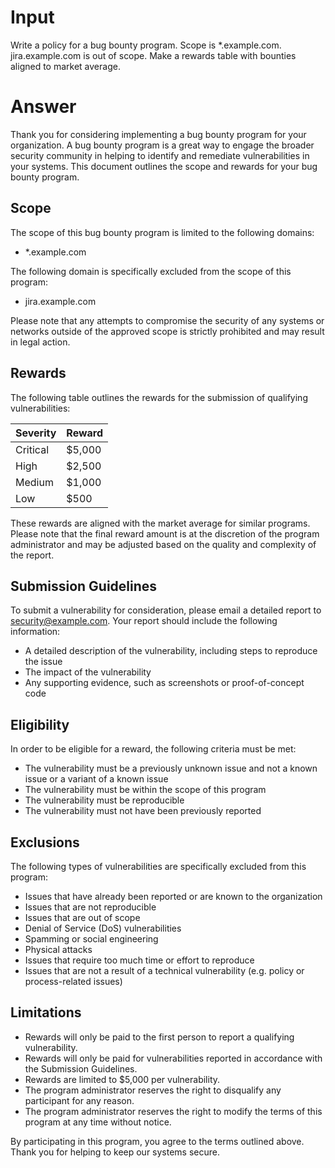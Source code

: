 # Input

Write a policy for a bug bounty program. Scope is \*.example.com. jira.example.com is out of scope. Make a rewards table with bounties aligned to market average.

# Answer

Thank you for considering implementing a bug bounty program for your organization. A bug bounty program is a great way to engage the broader security community in helping to identify and remediate vulnerabilities in your systems. This document outlines the scope and rewards for your bug bounty program.

## Scope

The scope of this bug bounty program is limited to the following domains:

-   \*.example.com

The following domain is specifically excluded from the scope of this program:

-   jira.example.com

Please note that any attempts to compromise the security of any systems or networks outside of the approved scope is strictly prohibited and may result in legal action.

## Rewards

The following table outlines the rewards for the submission of qualifying vulnerabilities:

| Severity | Reward |
| --- | --- |
| Critical | $5,000 |
| High | $2,500 |
| Medium | $1,000 |
| Low | $500 |

These rewards are aligned with the market average for similar programs. Please note that the final reward amount is at the discretion of the program administrator and may be adjusted based on the quality and complexity of the report.

## Submission Guidelines

To submit a vulnerability for consideration, please email a detailed report to [security@example.com](mailto:security@example.com). Your report should include the following information:

-   A detailed description of the vulnerability, including steps to reproduce the issue
-   The impact of the vulnerability
-   Any supporting evidence, such as screenshots or proof-of-concept code

## Eligibility

In order to be eligible for a reward, the following criteria must be met:

-   The vulnerability must be a previously unknown issue and not a known issue or a variant of a known issue
-   The vulnerability must be within the scope of this program
-   The vulnerability must be reproducible
-   The vulnerability must not have been previously reported

## Exclusions

The following types of vulnerabilities are specifically excluded from this program:

-   Issues that have already been reported or are known to the organization
-   Issues that are not reproducible
-   Issues that are out of scope
-   Denial of Service (DoS) vulnerabilities
-   Spamming or social engineering
-   Physical attacks
-   Issues that require too much time or effort to reproduce
-   Issues that are not a result of a technical vulnerability (e.g. policy or process-related issues)

## Limitations

-   Rewards will only be paid to the first person to report a qualifying vulnerability.
-   Rewards will only be paid for vulnerabilities reported in accordance with the Submission Guidelines.
-   Rewards are limited to $5,000 per vulnerability.
-   The program administrator reserves the right to disqualify any participant for any reason.
-   The program administrator reserves the right to modify the terms of this program at any time without notice.

By participating in this program, you agree to the terms outlined above. Thank you for helping to keep our systems secure.
